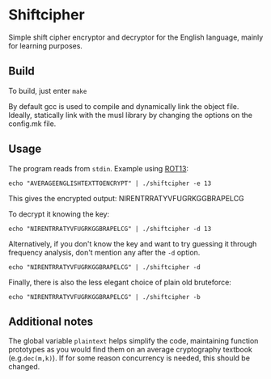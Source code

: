 Shiftcipher
===========
Simple shift cipher encryptor and decryptor for the English language, mainly
for learning purposes.

Build
-----
To build, just enter `make`

By default gcc is used to compile and dynamically link the object file.
Ideally, statically link with the musl library by changing the options on the
config.mk file.

Usage
-----
The program reads from `stdin`. Example using [ROT13](https://en.wikipedia.org/wiki/ROT13):

```
echo "AVERAGEENGLISHTEXTTOENCRYPT" | ./shiftcipher -e 13
```

This gives the encrypted output: NIRENTRRATYVFUGRKGGBRAPELCG

To decrypt it knowing the key:

```
echo "NIRENTRRATYVFUGRKGGBRAPELCG" | ./shiftcipher -d 13
```

Alternatively, if you don't know the key and want to try guessing it through
frequency analysis, don't mention any after the `-d` option.

```
echo "NIRENTRRATYVFUGRKGGBRAPELCG" | ./shiftcipher -d
```

Finally, there is also the less elegant choice of plain old bruteforce:

```
echo "NIRENTRRATYVFUGRKGGBRAPELCG" | ./shiftcipher -b
```

Additional notes
----------------
The global variable `plaintext` helps simplify the code, maintaining function
prototypes as you would find them on an average cryptography textbook 
(e.g.`dec(m,k)`). If for some reason concurrency is needed, this should be changed.
